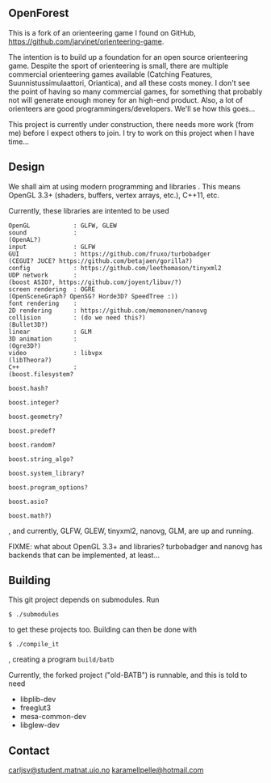 OpenForest
--------------------

This is a fork of an orienteering game I found on GitHub, https://github.com/jarvinet/orienteering-game.

The intention is to build up a foundation for an open source orienteering game. Despite the sport of 
orienteering is small, there are multiple commercial orienteering games available (Catching Features, 
Suunnistussimulaattori, Oriantica), and all these costs money. I don't see the point of having so many
commercial games, for something that probably not will generate enough money for an high-end product.
Also, a lot of orienteers are good programmingers/developers. We'll se how this goes...

This project is currently under construction, there needs more work (from me) before I expect others
to join. I try to work on this project when I have time...

Design
--------------------

We shall aim at using modern programming and libraries . This means OpenGL 3.3+ (shaders, buffers, 
vertex arrays, etc.), C++11, etc.

Currently, these libraries are intented to be used

    OpenGL            : GLFW, GLEW
    sound             :                                               (OpenAL?)
    input             : GLFW
    GUI               : https://github.com/fruxo/turbobadger          (CEGUI? JUCE? https://github.com/betajaen/gorilla?)
    config            : https://github.com/leethomason/tinyxml2
    UDP network       :                                               (boost ASIO?, https://github.com/joyent/libuv/?)
    screen rendering  : OGRE                                          (OpenSceneGraph? OpenSG? Horde3D? SpeedTree :))
    font rendering    :  
    2D rendering      : https://github.com/memononen/nanovg
    collision         : (do we need this?)                            (Bullet3D?)
    linear            : GLM
    3D animation      :                                               (Ogre3D?)
    video             : libvpx                                        (libTheora?)
    C++               :                                               (boost.filesystem?
                                                                       boost.hash?
                                                                       boost.integer?
                                                                       boost.geometry?
                                                                       boost.predef?
                                                                       boost.random?
                                                                       boost.string_algo?
                                                                       boost.system_library?
                                                                       boost.program_options?
                                                                       boost.asio?
                                                                       boost.math?)


, and currently, GLFW, GLEW, tinyxml2, nanovg, GLM, are up and running. 

FIXME: what about OpenGL 3.3+ and libraries? turbobadger and nanovg has backends that can be implemented, at least...


Building
--------------------

This git project depends on submodules. Run

    $ ./submodules

to get these projects too. Building can then be done with

    $ ./compile_it

, creating a program `build/batb` 


Currently, the forked project ("old-BATB") is runnable, and this is told to need

* libplib-dev
* freeglut3
* mesa-common-dev
* libglew-dev



Contact
----------------

<carljsv@student.matnat.uio.no>
<karamellpelle@hotmail.com>
